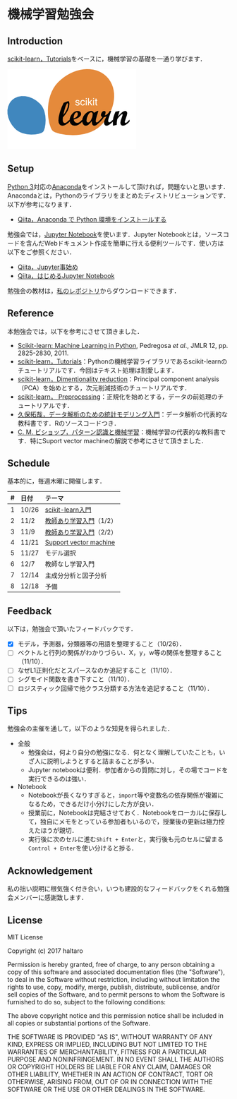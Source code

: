 # 機械学習勉強会

## Introduction

[scikit-learn，Tutorials](http://scikit-learn.org/stable/tutorial/index.html)をベースに，機械学習の基礎を一通り学びます．

![sklearn_logo](fig/sklearn.png)

## Setup

[Python 3](https://www.python.org/)対応の[Anaconda](https://www.anaconda.com/download/)をインストールして頂ければ，問題ないと思います．Anacondaとは，Pythonのライブラリをまとめたディストリビューションです．以下が参考になります．

* [Qiita，Anaconda で Python 環境をインストールする](https://qiita.com/t2y/items/2a3eb58103e85d8064b6)

勉強会では，[Jupyter Notebook](http://jupyter.org/)を使います．Jupyter Notebookとは，ソースコードを含んだWebドキュメント作成を簡単に行える便利ツールです．使い方は以下をご参照ください．

* [Qiita，Jupyter事始め](https://qiita.com/taka4sato/items/2c3397ff34c440044978)
* [Qiita，はじめるJupyter Notebook](https://qiita.com/icoxfog417/items/175f69d06f4e590face9)

勉強会の教材は，[私のレポジトリ](https://github.com/haltaro/ml-tutorial)からダウンロードできます．

## Reference

本勉強会では，以下を参考にさせて頂きました．

* [Scikit-learn: Machine Learning in Python](http://jmlr.csail.mit.edu/papers/v12/pedregosa11a.html), Pedregosa *et al*., JMLR 12, pp. 2825-2830, 2011.
* [scikit-learn，Tutorials](http://scikit-learn.org/stable/tutorial/index.html)：Pythonの機械学習ライブラリであるscikit-learnのチュートリアルです．今回はテキスト処理は割愛します．
* [scikit-learn，Dimentionality reduction](http://scikit-learn.org/stable/modules/decomposition.html#decompositions)：Principal component analysis（PCA）を始めとする，次元削減技術のチュートリアルです．
* [scikit-learn， Preprocessing](http://scikit-learn.org/stable/modules/preprocessing.html#preprocessing)：正規化を始めとする，データの前処理のチュートリアルです．
* [久保拓哉，データ解析のための統計モデリング入門](http://amzn.asia/g3XaAKg)：データ解析の代表的な教科書です．Rのソースコードつき．
* [C. M. ビショップ，パターン認識と機械学習](http://amzn.asia/fK0o4k5)：機械学習の代表的な教科書です．特にSuport vector machineの解説で参考にさせて頂きました．

## Schedule

基本的に，毎週木曜に開催します．

|#|日付|テーマ|
|:--|:--|:--|
|1|10/26|[scikit-learn入門](https://github.com/haltaro/ml-tutorial/blob/master/01.intro_to_scikit-learn.ipynb)|
|2|11/2|[教師あり学習入門](https://github.com/haltaro/ml-tutorial/blob/master/02.intro_to_supervised.ipynb)（1/2）|
|3|11/9|[教師あり学習入門](https://github.com/haltaro/ml-tutorial/blob/master/02.intro_to_supervised.ipynb)（2/2）|
|4|11/21|[Support vector machine](https://github.com/haltaro/ml-tutorial/blob/master/03.svm.ipynb)|
|5|11/27|モデル選択|
|6|12/7|教師なし学習入門|
|7|12/14|主成分分析と因子分析|
|8|12/18|予備|

## Feedback

以下は，勉強会で頂いたフィードバックです．

- [x] モデル，予測器，分類器等の用語を整理すること（10/26）．
- [ ] ベクトルと行列の関係がわかりづらい．X，y，w等の関係を整理すること（11/10）．
- [ ] なぜL1正則化だとスパースなのか追記すること（11/10）．
- [ ] シグモイド関数を書き下すこと（11/10）．
- [ ] ロジスティック回帰で他クラス分類する方法を追記すること（11/10）．

## Tips

勉強会の主催を通して，以下のような知見を得られました．

- 全般
  - 勉強会は，何より自分の勉強になる．何となく理解していたことも，いざ人に説明しようとすると詰まることが多い．
  - Jupyter notebookは便利．参加者からの質問に対し，その場でコードを実行できるのは強い．
- Notebook
  - Notebookが長くなりすぎると，`import`等や変数名の依存関係が複雑になるため，できるだけ小分けにした方が良い．
  - 授業前に，Notebookは完結させておく．Notebookをローカルに保存して，独自にメモをとっている参加者もいるので，授業後の更新は極力控えたほうが親切．
  - 実行後に次のセルに進む`Shift + Enter`と，実行後も元のセルに留まる`Control + Enter`を使い分けると捗る．

## Acknowledgement

私の拙い説明に根気強く付き合い，いつも建設的なフィードバックをくれる勉強会メンバーに感謝致します．

## License
MIT License

Copyright (c) 2017 haltaro

Permission is hereby granted, free of charge, to any person obtaining a copy
of this software and associated documentation files (the "Software"), to deal
in the Software without restriction, including without limitation the rights
to use, copy, modify, merge, publish, distribute, sublicense, and/or sell
copies of the Software, and to permit persons to whom the Software is
furnished to do so, subject to the following conditions:

The above copyright notice and this permission notice shall be included in all
copies or substantial portions of the Software.

THE SOFTWARE IS PROVIDED "AS IS", WITHOUT WARRANTY OF ANY KIND, EXPRESS OR
IMPLIED, INCLUDING BUT NOT LIMITED TO THE WARRANTIES OF MERCHANTABILITY,
FITNESS FOR A PARTICULAR PURPOSE AND NONINFRINGEMENT. IN NO EVENT SHALL THE
AUTHORS OR COPYRIGHT HOLDERS BE LIABLE FOR ANY CLAIM, DAMAGES OR OTHER
LIABILITY, WHETHER IN AN ACTION OF CONTRACT, TORT OR OTHERWISE, ARISING FROM,
OUT OF OR IN CONNECTION WITH THE SOFTWARE OR THE USE OR OTHER DEALINGS IN THE
SOFTWARE.
